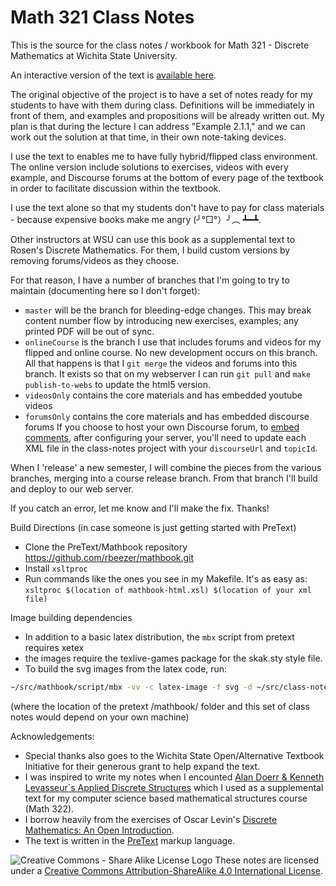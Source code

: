 # Math 321 Class Notes
This is the source for the class notes / workbook for Math 321 - Discrete Mathematics at Wichita State University.

An interactive version of the text is [available here](http://wichita.edu/discreteBook).

The original objective of the project is to have a set of notes ready for my students to have with them during class. Definitions will be immediately in front of them, and examples and propositions will be already written out. My plan is that during the lecture I can address "Example 2.1.1," and we can work out the solution at that time, in their own note-taking devices. 

I use the text to enables me to have fully hybrid/flipped class environment. The online version include solutions to exercises, videos with every example, and Discourse forums at the bottom of every page of the textbook in order to facilitate discussion within the textbook.

I use the text alone so that my students don't have to pay for class materials - because expensive books make me angry (╯°□°）╯︵ ┻━┻.

Other instructors at WSU can use this book as a supplemental text to Rosen's Discrete Mathematics.  For them, I build custom versions by removing forums/videos as they choose. 

For that reason, I have a number of branches that I'm going to try to maintain (documenting here so I don't forget): 
  - `master` will be the branch for bleeding-edge changes. This may break content number flow by introducing new exercises, examples; any printed PDF will be out of sync.
  - `onlineCourse` is the branch I use that includes forums and videos for my flipped and online course. 
    No new development occurs on this branch. All that happens is that I `git merge` the videos and forums into this branch. It exists so that on my webserver I can run `git pull` and `make publish-to-webs` to update the html5 version. 
  - `videosOnly` contains the core materials and has embedded youtube videos
  - `forumsOnly` contains the core materials and has embedded discourse forums
    If you choose to host your own Discourse forum, to [embed comments](https://meta.discourse.org/t/embedding-discourse-comments-via-javascript/31963), after configuring your server, you'll need to update each XML file in the class-notes project with your `discourseUrl` and `topicId`.
  
  When I 'release' a new semester, I will combine the pieces from the various branches, merging into a course release branch. From that branch I'll build and deploy to our web server.

If you catch an error, let me know and I'll make the fix. Thanks!

Build Directions (in case someone is just getting started with PreText)
- Clone the PreText/Mathbook repository https://github.com/rbeezer/mathbook.git
- Install `xsltproc`
- Run commands like the ones you see in my Makefile. It's as easy as: 
  `xsltproc $(location of mathbook-html.xsl) $(location of your xml file)`
  
Image building dependencies
- In addition to a basic latex distribution, the `mbx` script from pretext requires xetex
- the images require the texlive-games package for the skak.sty style file.
- To build the svg images from the latex code, run: 
```bash
~/src/mathbook/script/mbx -vv -c latex-image -f svg -d ~/src/class-notes/images ~/src/class-notes/class-notes.xml
```
(where the location of the pretext /mathbook/ folder and this set of class notes would depend on your own machine)

  
Acknowledgements: 
- Special thanks also goes to the Wichita State Open/Alternative Textbook Initiative for their generous grant to help expand the text.
- I was inspired to write my notes when I encounted [Alan Doerr & Kenneth Levasseur`s Applied Discrete Structures](https://github.com/klevasseur/ads) which I used as a supplemental text for my computer science based mathematical structures course (Math 322).
- I borrow heavily from the exercises of Oscar Levin's [Discrete Mathematics: An Open Introduction](https://github.com/oscarlevin/discrete-book).
- The text is written in the [PreText](https://github.com/rbeezer/mathbook.git) markup language.

![Creative Commons - Share Alike License Logo](https://i.creativecommons.org/l/by-sa/4.0/88x31.png) These notes are licensed under a [Creative Commons Attribution-ShareAlike 4.0 International License](http://creativecommons.org/licenses/by-sa/4.0/).
